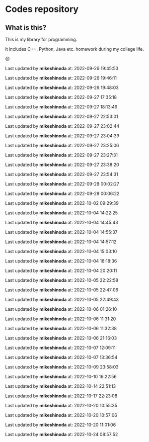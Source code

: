 # Codes repository

## What is this?

This is my library for programming.

It includes C++, Python, Java etc. homework during my college life.

😍

Last updated by **mikeshinoda** at: 2022-09-26 19:45:53

Last updated by **mikeshinoda** at: 2022-09-26 19:46:11

Last updated by **mikeshinoda** at: 2022-09-26 19:48:03

Last updated by **mikeshinoda** at: 2022-09-27 17:35:18

Last updated by **mikeshinoda** at: 2022-09-27 18:13:49

Last updated by **mikeshinoda** at: 2022-09-27 22:53:01

Last updated by **mikeshinoda** at: 2022-09-27 23:02:44

Last updated by **mikeshinoda** at: 2022-09-27 23:04:39

Last updated by **mikeshinoda** at: 2022-09-27 23:25:06

Last updated by **mikeshinoda** at: 2022-09-27 23:27:31

Last updated by **mikeshinoda** at: 2022-09-27 23:38:20

Last updated by **mikeshinoda** at: 2022-09-27 23:54:31

Last updated by **mikeshinoda** at: 2022-09-28 00:02:27

Last updated by **mikeshinoda** at: 2022-09-28 00:06:22

Last updated by **mikeshinoda** at: 2022-10-02 09:29:39

Last updated by **mikeshinoda** at: 2022-10-04 14:22:25

Last updated by **mikeshinoda** at: 2022-10-04 14:45:43

Last updated by **mikeshinoda** at: 2022-10-04 14:55:37

Last updated by **mikeshinoda** at: 2022-10-04 14:57:12

Last updated by **mikeshinoda** at: 2022-10-04 15:03:10

Last updated by **mikeshinoda** at: 2022-10-04 18:18:36

Last updated by **mikeshinoda** at: 2022-10-04 20:20:11

Last updated by **mikeshinoda** at: 2022-10-05 22:22:58

Last updated by **mikeshinoda** at: 2022-10-05 22:47:06

Last updated by **mikeshinoda** at: 2022-10-05 22:49:43

Last updated by **mikeshinoda** at: 2022-10-06 01:26:10

Last updated by **mikeshinoda** at: 2022-10-06 11:31:20

Last updated by **mikeshinoda** at: 2022-10-06 11:32:38

Last updated by **mikeshinoda** at: 2022-10-06 21:16:03

Last updated by **mikeshinoda** at: 2022-10-07 12:09:11

Last updated by **mikeshinoda** at: 2022-10-07 13:36:54

Last updated by **mikeshinoda** at: 2022-10-09 23:58:03

Last updated by **mikeshinoda** at: 2022-10-10 16:22:56

Last updated by **mikeshinoda** at: 2022-10-14 22:51:13

Last updated by **mikeshinoda** at: 2022-10-17 22:23:08

Last updated by **mikeshinoda** at: 2022-10-20 10:55:35

Last updated by **mikeshinoda** at: 2022-10-20 10:57:06

Last updated by **mikeshinoda** at: 2022-10-20 11:01:06

Last updated by **mikeshinoda** at: 2022-10-24 08:57:52
